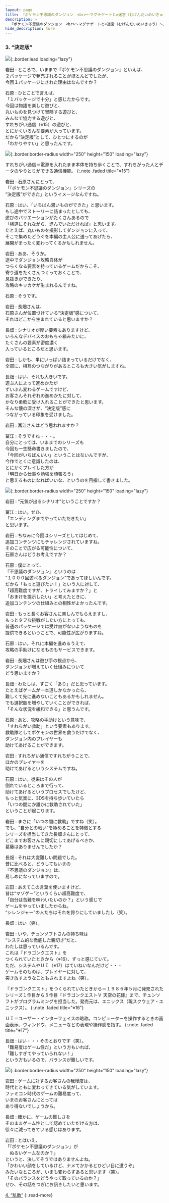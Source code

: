 ```yaml
---
layout: page
title: 『ポケモン不思議のダンジョン　<br>～マグナゲートと∞迷宮（むげんだいめいきゅう）～』
description: >
  『ポケモン不思議のダンジョン　<br>～マグナゲートと∞迷宮（むげんだいめいきゅう）～』
hide_description: ture
---
```


### 3. “決定版”

![](/interviews/jp/3ds/apdj/vol1/img/mainvisual3.jpg){:.border.lead loading="lazy"}

岩田
: ところで、いままで『ポケモン不思議のダンジョン』といえば、<br>２パッケージで発売されることがほとんどでしたが、<br>今回１パッケージにされた理由はなんですか？

石原
: ひとことで言えば、<br>「１パッケージで十分」と感じたからです。<br>今回は物語を楽しむ遊びと、<br>丸いものを見つけて冒険する遊びと、<br>みんなで協力する遊びと、<br>すれちがい通信（※15）の遊びと、<br>とにかくいろんな要素が入っています。<br>だから“決定版”として、ひとつにするのが<br>「わかりやすい」と思ったんです。

![](/interviews/jp/3ds/apdj/vol1/img/photo8.jpg){:.border.border-radius width="250" height="150"  loading="lazy"}



すれちがい通信＝電源を入れたまま本体を持ち歩くことで、すれちがった人とデータのやりとりができる通信機能。
{:.note .faded title="※15"}

岩田
: 石原さんにとって、<br>「『ポケモン不思議のダンジョン』シリーズの<br>“決定版”ができた」というイメージなんですね。

石原
: はい、「いちばん濃いものができた」と思います。<br>もし途中でストーリーに詰まったとしても、<br>遊びのバリエーションがたくさんあるので<br>「横道にそれながら、進んでいただければ」と思います。<br>たとえば、丸いものを撮影してダンジョンに入って、<br>そこで集めたどうぐを本編の主人公に送ってあげたら、<br>展開がまったく変わってくるかもしれません。

岩田
: ああ、そうか。<br>途中でダンジョン攻略自体が<br>つらくなる要素を持っているゲームだからこそ、<br>寄り道をたくさんつくっておくことで、<br>息抜きができたり、<br>攻略のキッカケが生まれるんですね。

石原
: そうです。

岩田
: 長畑さんは、<br>石原さんが位置づけている“決定版”感について、<br>それはどこから生まれていると思いますか？

長畑
: シナリオが厚い要素もありますけど、<br>いろんなデバイスのおもちゃ箱みたいに、<br>たくさんの要素が密度濃く<br>入っているところだと思います。

岩田
: しかも、単にいっぱい詰まっているだけでなく、<br>全部に、相互のつながりがあるところも大きい気がしますね。

長畑
: はい、それも大きいです。<br>遊ぶ人によって進めかたが<br>ずいぶん変わるゲームですけど、<br>お客さんそれぞれの進めかたに対して、<br>かなり柔軟に受け入れることができたと思います。<br>そんな懐の深さが、“決定版”感に<br>つながっている印象を受けました。

岩田
: 冨江さんはどう思われますか？

冨江
: そうですね・・・。<br>自分にとっては、いままでのシリーズも<br>今回も一生懸命書きましたので、<br>「今回がいちばんいい」ということはないんですが、<br>今作でとくに意識したのは、<br>とにかくプレイした方が<br>「明日から仕事や勉強を頑張ろう」<br>と思えるものになればいいな、というのを目指して書きました。

![](/interviews/jp/3ds/apdj/vol1/img/photo9.jpg){:.border.border-radius width="250" height="150"  loading="lazy"}

岩田
: “元気が出るシナリオ”ということですか？

冨江
: はい。ぜひ、<br>「エンディングまでやっていただきたい」<br>と思います。

岩田
: ちなみに今回はシリーズとしてはじめて、<br>追加コンテンツにもチャレンジされていますね。<br>そのことで広がる可能性について、<br>石原さんはどうお考えですか？

石原
: 僕にとって、<br>『不思議のダンジョン』というのは<br>“１０００回遊べるダンジョン”であってほしいんです。<br>だから「もっと遊びたい！」という人に対して、<br>「超高難度ですが、トライしてみますか？」と<br>「おまけを提示したい」と考えたときに、<br>追加コンテンツの仕組みとの相性がよかったんです。

岩田
: もっと長くお客さんに楽しんでもらえますし、<br>もっとタフな挑戦がしたい方にとっても、<br>普通のパッケージでは受け皿がないようなものを<br>提供できるということで、可能性が広がりますね。

石原
: はい。それに本編を進めるうえで、<br>攻略の手助けになるものもサービスできます。

岩田
: 長畑さんは遊び手の視点から、<br>ダンジョンが増えていく仕組みについて<br>どう思いますか？

長畑
: わたしは、すごく「あり」だと思っています。<br>たとえばゲームが一本道しかなかったら、<br>難しくて先に進めないこともあるかもしれません。<br>でも選択肢を増やしていくことができれば、<br>「そんな状況を緩和できる」と思うんです。

石原
: あと、攻略の手助けという意味で、<br>「すれちがい救助」という要素もあります。<br>救助隊としてポケモンの世界を救うだけでなく、<br>ダンジョン内のプレイヤーも<br>助けてあげることができます。

岩田
: すれちがい通信ですれちがうことで、<br>ほかのプレイヤーを<br>助けてあげるというシステムですね。

石原
: はい。従来はその人が<br>倒れているところまで行って、<br>助けてあげるというプロセスでしたけど、<br>もっと気楽に、3DSを持ち歩いていたら<br>「いつの間にか誰かに救助されていた」<br>ということが起こります。

岩田
: まさに「いつの間に救助」ですね（笑）。<br>でも、“自分との戦い”を極めることを特徴とする<br>シリーズを担当してきた長畑さんにとって、<br>どこまでお客さんに親切にしてあげるべきか、<br>葛藤はありませんでしたか？

長畑
: それは大変難しい問題でした。<br>昔に比べると、どうしてもいまの<br>『不思議のダンジョン』は、<br>易しめになっていますので。

岩田
: あえてこの言葉を使いますけど、<br>昔は“マゾゲー”というくらい超高難度で、<br>「自分は苦難を味わいたいのか？」という感じで<br>ゲームをやっていましたからね。<br>“シレンジャー”の人たちはそれを誇りにしていましたし（笑）。

長畑
: はい（笑）。

岩田
: いや、チュンソフトさんの持ち味は<br>“システム的な徹底した親切さ”だと、<br>わたしは思っているんです。<br>これは『ドラゴンクエスト』を<br>つくられていたときから（※16）、ずっと感じていて。<br>ただ、システムやＵＩ（※17）はていねいなんだけど・・・<br>ゲームそのものは、プレイヤーに対して、<br>突き放すようなこともされますよね（笑）。


『ドラゴンクエスト』をつくられていたときから＝１９８６年５月に発売されたシリーズ１作目から５作目『ドラゴンクエストＶ 天空の花嫁』まで、チュンソフトがプログラムミングを担当した。発売元は、エニックス（現スクウェア・エニックス）。
{:.note .faded title="※16"}


ＵＩ＝ユーザー・インターフェイスの略称。コンピューターを操作するときの画面表示、ウィンドウ、メニューなどの表現や操作感を指す。
{:.note .faded title="※17"}

長畑
: はい・・・そのとおりです（笑）。<br>「難易度はゲーム性だ」という方もいれば、<br>「難しすぎてやっていられない！」<br>という方もいるので、バランスが難しいです。

![](/interviews/jp/3ds/apdj/vol1/img/photo10.jpg){:.border.border-radius width="250" height="150"  loading="lazy"}

岩田
: ゲームに対するお客さんの我慢度は、<br>時代とともに変わってきている気がしています。<br>ファミコン時代のゲームの難易度って、<br>いまのお客さんにとっては<br>あり得ないでしょうから。

長畑
: 確かに、ゲームの難しさを<br>そのままゲーム性として認めていただける方は、<br>徐々に減ってきている感じはあります。

岩田
: とはいえ、<br>「『ポケモン不思議のダンジョン』が<br>　ぬるいゲームなのか？」<br>というと、決してそうではありませんよね。<br>「かわいい顔をしているけど、ナメてかかるとひどい目に遭うぞ」<br>みたいなところが、いまも変わらずあると思います（笑）。<br>「そのバランスをどうやって取っているのか？」<br>ぜひ、その話をつぎにお訊きしたいと思います。



[4. “乱数”](4.md)
{:.read-more}
